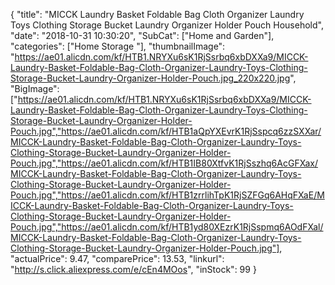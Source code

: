 {
	"title": "MICCK Laundry Basket Foldable Bag Cloth Organizer Laundry Toys Clothing Storage Bucket Laundry Organizer Holder Pouch Household",
	"date": "2018-10-31 10:30:20",
	"SubCat": ["Home and Garden"],
	"categories": ["Home Storage "],
	"thumbnailImage": "https://ae01.alicdn.com/kf/HTB1.NRYXu6sK1RjSsrbq6xbDXXa9/MICCK-Laundry-Basket-Foldable-Bag-Cloth-Organizer-Laundry-Toys-Clothing-Storage-Bucket-Laundry-Organizer-Holder-Pouch.jpg_220x220.jpg",
	"BigImage": ["https://ae01.alicdn.com/kf/HTB1.NRYXu6sK1RjSsrbq6xbDXXa9/MICCK-Laundry-Basket-Foldable-Bag-Cloth-Organizer-Laundry-Toys-Clothing-Storage-Bucket-Laundry-Organizer-Holder-Pouch.jpg","https://ae01.alicdn.com/kf/HTB1aQpYXEvrK1RjSspcq6zzSXXar/MICCK-Laundry-Basket-Foldable-Bag-Cloth-Organizer-Laundry-Toys-Clothing-Storage-Bucket-Laundry-Organizer-Holder-Pouch.jpg","https://ae01.alicdn.com/kf/HTB1IB80XtfvK1RjSszhq6AcGFXax/MICCK-Laundry-Basket-Foldable-Bag-Cloth-Organizer-Laundry-Toys-Clothing-Storage-Bucket-Laundry-Organizer-Holder-Pouch.jpg","https://ae01.alicdn.com/kf/HTB1zrrlihTpK1RjSZFGq6AHqFXaE/MICCK-Laundry-Basket-Foldable-Bag-Cloth-Organizer-Laundry-Toys-Clothing-Storage-Bucket-Laundry-Organizer-Holder-Pouch.jpg","https://ae01.alicdn.com/kf/HTB1yd80XEzrK1RjSspmq6AOdFXal/MICCK-Laundry-Basket-Foldable-Bag-Cloth-Organizer-Laundry-Toys-Clothing-Storage-Bucket-Laundry-Organizer-Holder-Pouch.jpg"],
	"actualPrice": 9.47,
	"comparePrice": 13.53,
	"linkurl": "http://s.click.aliexpress.com/e/cEn4MOos",
	"inStock": 99
}
